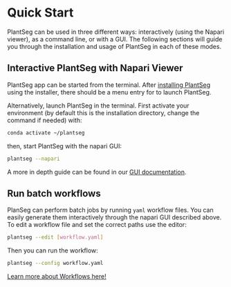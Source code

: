 # Quick Start

PlantSeg can be used in three different ways: interactively (using the Napari viewer), as a command line, or with a GUI. The following sections will guide you through the installation and usage of PlantSeg in each of these modes.

## Interactive PlantSeg with Napari Viewer

PlantSeg app can be started from the terminal.
After [installing PlantSeg](/plant-seg/chapters/getting_started/installation) using the installer, there should be a menu entry for to launch PlantSeg.

Alternatively, launch PlantSeg in the terminal. First activate your environment (by default this is the installation directory, change the command if needed) with:

```bash
conda activate ~/plantseg
```

then, start PlantSeg with the napari GUI:

```bash
plantseg --napari
```

A more in depth guide can be found in our [GUI documentation](../plantseg_interactive_napari/index.md).

## Run batch workflows

PlanSeg can perform batch jobs by running `yaml` workflow files.
You can easily generate them interactively through the napari GUI described above.
To edit a workflow file and set the correct paths use the editor:

```bash
plantseg --edit [workflow.yaml]
```

Then you can run the workflow:

```bash
plantseg --config workflow.yaml
```

[Learn more about Workflows here!](../workflow_gui/index.md)
